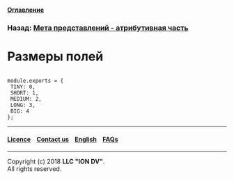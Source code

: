 #### [Оглавление](/docs/ru/index.md)
### Назад: [Мета представлений - атрибутивная часть](/docs/ru/2_system_description/metadata_structure/meta_view/meta_view_attribute.md)

# Размеры полей
 ```
 
module.exports = {
  TINY: 0,
  SHORT: 1,
  MEDIUM: 2,
  LONG: 3,
  BIG: 4
};
```
--------------------------------------------------------------------------  


 #### [Licence](/LICENCE.md) &ensp;  [Contact us](https://iondv.com) &ensp;  [English](/docs/en/2_system_description/metadata_structure/meta_view/field_sizes.md)   &ensp; [FAQs](/faqs.md)  <div><img src="https://mc.iondv.com/watch/local/docs/framework" style="position:absolute; left:-9999px;" height=1 width=1 alt="iondv metrics"></div>         



--------------------------------------------------------------------------  

Copyright (c) 2018 **LLC "ION DV"**.  
All rights reserved. 